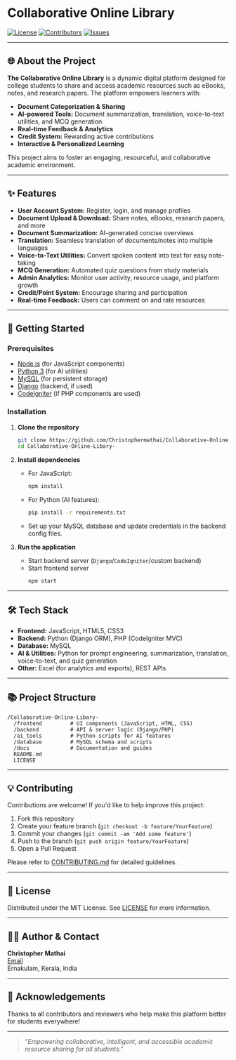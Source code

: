# Collaborative Online Library

[![License](https://img.shields.io/github/license/Christophermathai/Collaborative-Online-Libary-)](LICENSE)
[![Contributors](https://img.shields.io/github/contributors/Christophermathai/Collaborative-Online-Libary-)](https://github.com/Christophermathai/Collaborative-Online-Libary-/graphs/contributors)
[![Issues](https://img.shields.io/github/issues/Christophermathai/Collaborative-Online-Libary-)](https://github.com/Christophermathai/Collaborative-Online-Libary-/issues)

---

## 🌐 About the Project

**The Collaborative Online Library** is a dynamic digital platform designed for college students to share and access academic resources such as eBooks, notes, and research papers. The platform empowers learners with:

- **Document Categorization & Sharing**
- **AI-powered Tools:** Document summarization, translation, voice-to-text utilities, and MCQ generation
- **Real-time Feedback & Analytics**
- **Credit System:** Rewarding active contributions
- **Interactive & Personalized Learning**

This project aims to foster an engaging, resourceful, and collaborative academic environment.

---

## ✨ Features

- **User Account System:** Register, login, and manage profiles
- **Document Upload & Download:** Share notes, eBooks, research papers, and more
- **Document Summarization:** AI-generated concise overviews
- **Translation:** Seamless translation of documents/notes into multiple languages
- **Voice-to-Text Utilities:** Convert spoken content into text for easy note-taking
- **MCQ Generation:** Automated quiz questions from study materials
- **Admin Analytics:** Monitor user activity, resource usage, and platform growth
- **Credit/Point System:** Encourage sharing and participation
- **Real-time Feedback:** Users can comment on and rate resources

---

## 🚀 Getting Started

### Prerequisites

- [Node.js](https://nodejs.org/) (for JavaScript components)
- [Python 3](https://python.org/) (for AI utilities)
- [MySQL](https://www.mysql.com/) (for persistent storage)
- [Django](https://www.djangoproject.com/) (backend, if used)
- [CodeIgniter](https://codeigniter.com/) (if PHP components are used)

### Installation

1. **Clone the repository**
   ```bash
   git clone https://github.com/Christophermathai/Collaborative-Online-Libary-.git
   cd Collaborative-Online-Libary-
   ```

2. **Install dependencies**
   - For JavaScript:
     ```bash
     npm install
     ```
   - For Python (AI features):
     ```bash
     pip install -r requirements.txt
     ```
   - Set up your MySQL database and update credentials in the backend config files.

3. **Run the application**
   - Start backend server (`Django`/`CodeIgniter`/custom backend)
   - Start frontend server
     ```bash
     npm start
     ```

---

## 🛠️ Tech Stack

- **Frontend:** JavaScript, HTML5, CSS3
- **Backend:** Python (Django ORM), PHP (CodeIgniter MVC)
- **Database:** MySQL
- **AI & Utilities:** Python for prompt engineering, summarization, translation, voice-to-text, and quiz generation
- **Other:** Excel (for analytics and exports), REST APIs

---

## 📚 Project Structure

```
/Collaborative-Online-Libary-
  /frontend         # UI components (JavaScript, HTML, CSS)
  /backend          # API & server logic (Django/PHP)
  /ai_tools         # Python scripts for AI features
  /database         # MySQL schema and scripts
  /docs             # Documentation and guides
  README.md
  LICENSE
```

---

## 💡 Contributing

Contributions are welcome! If you'd like to help improve this project:

1. Fork this repository
2. Create your feature branch (`git checkout -b feature/YourFeature`)
3. Commit your changes (`git commit -am 'Add some feature'`)
4. Push to the branch (`git push origin feature/YourFeature`)
5. Open a Pull Request

Please refer to [CONTRIBUTING.md](CONTRIBUTING.md) for detailed guidelines.

---

## 📝 License

Distributed under the MIT License. See [LICENSE](LICENSE) for more information.

---

## 🙋‍♂️ Author & Contact

**Christopher Mathai**  
[Email](mailto:christophermathai123@gmail.com)  
Ernakulam, Kerala, India

---

## 🤝 Acknowledgements

Thanks to all contributors and reviewers who help make this platform better for students everywhere!

---

> _"Empowering collaborative, intelligent, and accessible academic resource sharing for all students."_
